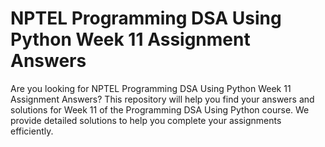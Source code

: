 # NPTEL Programming DSA Using Python Week 11 Assignment Answers

Are you looking for NPTEL Programming DSA Using Python Week 11 Assignment Answers? This repository will help you find your answers and solutions for Week 11 of the Programming DSA Using Python course. We provide detailed solutions to help you complete your assignments efficiently.